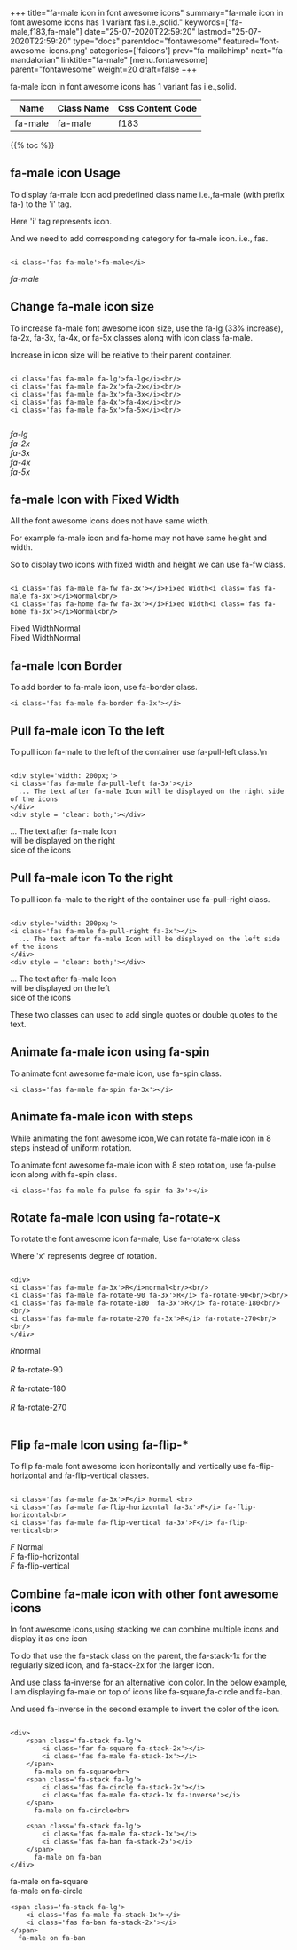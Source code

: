 +++
title="fa-male icon in font awesome icons"
summary="fa-male icon in font awesome icons has 1 variant fas i.e.,solid."
keywords=["fa-male,f183,fa-male"]
date="25-07-2020T22:59:20"
lastmod="25-07-2020T22:59:20"
type="docs"
parentdoc="fontawesome"
featured='font-awesome-icons.png'
categories=['faicons']
prev="fa-mailchimp"
next="fa-mandalorian"
linktitle="fa-male"
[menu.fontawesome]
parent="fontawesome"
weight=20
draft=false
+++


fa-male icon in font awesome icons has 1 variant fas i.e.,solid.

<div class='table-responsive'><table class='table'><thead><tr><th>Name</th><th>Class Name</th><th>Css Content Code</th></tr></thead><tbody><tr><td>fa-male</td><td>fa-male</td><td>f183</td></tr></tbody></table></div>


{{% toc %}}


## fa-male icon Usage

To display fa-male icon add predefined class name i.e.,fa-male (with prefix fa-) to the 'i' tag.

Here 'i' tag represents icon.

And we need to add corresponding category for fa-male icon. i.e., fas.


```

<i class='fas fa-male'>fa-male</i>
```

<i class='fas fa-male'>fa-male</i>




## Change fa-male icon size
To increase fa-male font awesome icon size, use the fa-lg (33% increase), fa-2x, fa-3x, fa-4x, or fa-5x classes along with icon class fa-male.

Increase in icon size will be relative to their parent container. 

```

<i class='fas fa-male fa-lg'>fa-lg</i><br/>
<i class='fas fa-male fa-2x'>fa-2x</i><br/>
<i class='fas fa-male fa-3x'>fa-3x</i><br/>
<i class='fas fa-male fa-4x'>fa-4x</i><br/>
<i class='fas fa-male fa-5x'>fa-5x</i><br/>
            
```

<i class='fas fa-male fa-lg'>fa-lg</i><br/>
<i class='fas fa-male fa-2x'>fa-2x</i><br/>
<i class='fas fa-male fa-3x'>fa-3x</i><br/>
<i class='fas fa-male fa-4x'>fa-4x</i><br/>
<i class='fas fa-male fa-5x'>fa-5x</i><br/>
            



## fa-male Icon with Fixed Width 

All the font awesome icons does not have same width.

For example fa-male icon and fa-home may not have same height and width.

So to display two icons with fixed width and height we can use fa-fw class.


```

<i class='fas fa-male fa-fw fa-3x'></i>Fixed Width<i class='fas fa-male fa-3x'></i>Normal<br/>
<i class='fas fa-home fa-fw fa-3x'></i>Fixed Width<i class='fas fa-home fa-3x'></i>Normal<br/>
```

<i class='fas fa-male fa-fw fa-3x'></i>Fixed Width<i class='fas fa-male fa-3x'></i>Normal<br/>
<i class='fas fa-home fa-fw fa-3x'></i>Fixed Width<i class='fas fa-home fa-3x'></i>Normal<br/>



## fa-male Icon Border 

To add border to fa-male icon, use fa-border class.


```
<i class='fas fa-male fa-border fa-3x'></i>

```
<i class='fas fa-male fa-border fa-3x'></i>





## Pull fa-male icon To the left

To pull icon fa-male to the left of the container use fa-pull-left class.\n

```

<div style='width: 200px;'>
<i class='fas fa-male fa-pull-left fa-3x'></i>
  ... The text after fa-male Icon will be displayed on the right side of the icons
</div>
<div style = 'clear: both;'></div>
```

<div style='width: 200px;'>
<i class='fas fa-male fa-pull-left fa-3x'></i>
  ... The text after fa-male Icon will be displayed on the right side of the icons
</div>
<div style = 'clear: both;'></div>




## Pull fa-male icon To the right
To pull icon fa-male to the right of the container use fa-pull-right class.

```

<div style='width: 200px;'>
<i class='fas fa-male fa-pull-right fa-3x'></i>
  ... The text after fa-male Icon will be displayed on the left side of the icons
</div>
<div style = 'clear: both;'></div>
```

<div style='width: 200px;'>
<i class='fas fa-male fa-pull-right fa-3x'></i>
  ... The text after fa-male Icon will be displayed on the left side of the icons
</div>
<div style = 'clear: both;'></div>

These two classes can used to add single quotes or double quotes to the text.


## Animate fa-male icon using fa-spin
To animate font awesome fa-male icon, use fa-spin class.

```
<i class='fas fa-male fa-spin fa-3x'></i>
```
<i class='fas fa-male fa-spin fa-3x'></i>




## Animate fa-male icon with steps
While animating the font awesome icon,We can rotate fa-male icon in 8 steps instead of uniform rotation.

To animate font awesome fa-male icon with 8 step rotation, use fa-pulse icon along with fa-spin class.


```
<i class='fas fa-male fa-pulse fa-spin fa-3x'></i>

```
<i class='fas fa-male fa-pulse fa-spin fa-3x'></i>





## Rotate fa-male Icon using fa-rotate-x
To rotate the font awesome icon fa-male, Use fa-rotate-x class

Where 'x' represents degree of rotation.


```

<div>
<i class='fas fa-male fa-3x'>R</i>normal<br/><br/>
<i class='fas fa-male fa-rotate-90 fa-3x'>R</i> fa-rotate-90<br/><br/> 
<i class='fas fa-male fa-rotate-180  fa-3x'>R</i> fa-rotate-180<br/><br/> 
<i class='fas fa-male fa-rotate-270 fa-3x'>R</i> fa-rotate-270<br/><br/>
</div>
```

<div>
<i class='fas fa-male fa-3x'>R</i>normal<br/><br/>
<i class='fas fa-male fa-rotate-90 fa-3x'>R</i> fa-rotate-90<br/><br/> 
<i class='fas fa-male fa-rotate-180  fa-3x'>R</i> fa-rotate-180<br/><br/> 
<i class='fas fa-male fa-rotate-270 fa-3x'>R</i> fa-rotate-270<br/><br/>
</div>




## Flip fa-male Icon using fa-flip-*
To flip fa-male font awesome icon horizontally and vertically use fa-flip-horizontal and fa-flip-vertical classes. 

```

<i class='fas fa-male fa-3x'>F</i> Normal <br>
<i class='fas fa-male fa-flip-horizontal fa-3x'>F</i> fa-flip-horizontal<br>
<i class='fas fa-male fa-flip-vertical fa-3x'>F</i> fa-flip-vertical<br>
```

<i class='fas fa-male fa-3x'>F</i> Normal <br>
<i class='fas fa-male fa-flip-horizontal fa-3x'>F</i> fa-flip-horizontal<br>
<i class='fas fa-male fa-flip-vertical fa-3x'>F</i> fa-flip-vertical<br>




## Combine fa-male icon with other font awesome icons
In font awesome icons,using stacking we can combine multiple icons and display it as one icon 

To do that use the fa-stack class on the parent, the fa-stack-1x for the regularly sized icon, and fa-stack-2x for the larger icon.

And use class fa-inverse for an alternative icon color. 
In the below example, I am displaying fa-male on top of icons like fa-square,fa-circle and fa-ban.

And used fa-inverse in the second example to invert the color of the icon.

```

<div>
    <span class='fa-stack fa-lg'>
        <i class='far fa-square fa-stack-2x'></i>
        <i class='fas fa-male fa-stack-1x'></i>
    </span>
      fa-male on fa-square<br>
    <span class='fa-stack fa-lg'>
        <i class='fas fa-circle fa-stack-2x'></i>
        <i class='fas fa-male fa-stack-1x fa-inverse'></i>
    </span>
      fa-male on fa-circle<br>

    <span class='fa-stack fa-lg'>
        <i class='fas fa-male fa-stack-1x'></i>
        <i class='fas fa-ban fa-stack-2x'></i>
    </span>
      fa-male on fa-ban
</div>
```

<div>
    <span class='fa-stack fa-lg'>
        <i class='far fa-square fa-stack-2x'></i>
        <i class='fas fa-male fa-stack-1x'></i>
    </span>
      fa-male on fa-square<br>
    <span class='fa-stack fa-lg'>
        <i class='fas fa-circle fa-stack-2x'></i>
        <i class='fas fa-male fa-stack-1x fa-inverse'></i>
    </span>
      fa-male on fa-circle<br>

    <span class='fa-stack fa-lg'>
        <i class='fas fa-male fa-stack-1x'></i>
        <i class='fas fa-ban fa-stack-2x'></i>
    </span>
      fa-male on fa-ban
</div>






